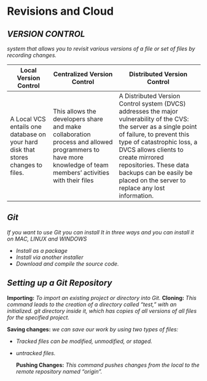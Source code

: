 # Revisions and Cloud

## *VERSION CONTROL*

*system that allows you to revisit various versions of a file or set of files by recording changes.*

|Local Version Control|Centralized Version Control|Distributed Version Control|
|---------------------|---------------------------|---------------------------|
|A Local VCS entails one database on your hard disk that stores changes to files.|This allows the developers share and make collaboration process and allowed programmers to have more knowledge of team members’ activities with their files |A Distributed Version Control system (DVCS) addresses the major vulnerability of the CVS: the server as a single point of failure, to prevent this type of catastrophic loss, a DVCS allows clients to create mirrored repositories. These data backups can be easily be placed on the server to replace any lost information.|

## *Git*

*If you want to use Git you can install It in three ways and you can install it on MAC, LINUX and WINDOWS*

* *Install as a package*
* *Install via another installer*
* *Download and compile the source code.*

## *Setting up a Git Repository*

**Importing:** *To import an existing project or directory into Git.*
**Cloning:** *This command leads to the creation of a directory called “test,” with an initialized. git directory inside it, which has copies of all versions of all files for the specified project.*

**Saving changes:** *we can save our work by using two types of files:*

* *Tracked files can be modified, unmodified, or staged.*
* *untracked files.*

   **Pushing Changes:** *This command pushes changes from the local to the remote repository named “origin”.*
